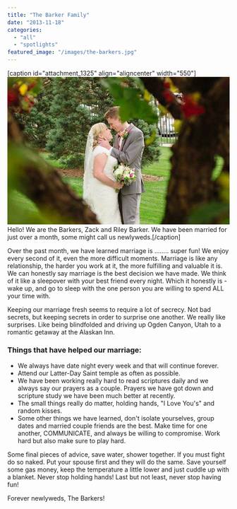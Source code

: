 ```yaml
---
title: "The Barker Family"
date: "2013-11-18"
categories: 
  - "all"
  - "spotlights"
featured_image: "/images/the-barkers.jpg"
---
```


\[caption id="attachment\_1325" align="aligncenter" width="550"\]![married couples, newlywed couples, cute temple marriages, cute married couples, newlywed advice, relationship advice, marriage experiences](/images/the-barkers.jpg) Hello! We are the Barkers, Zack and Riley Barker. We have been married for just over a month, some might call us newlyweds.\[/caption\]

Over the past month, we have learned marriage is ........ super fun! We enjoy every second of it, even the more difficult moments. Marriage is like any relationship, the harder you work at it, the more fulfilling and valuable it is. We can honestly say marriage is the best decision we have made. We think of it like a sleepover with your best friend every night. Which it honestly is - wake up, and go to sleep with the one person you are willing to spend ALL your time with.

Keeping our marriage fresh seems to require a lot of secrecy. Not bad secrets, but keeping secrets in order to surprise one another. We really like surprises. Like being blindfolded and driving up Ogden Canyon, Utah to a romantic getaway at the Alaskan Inn.

### Things that have helped our marriage:

- We always have date night every week and that will continue forever.
- Attend our Latter-Day Saint temple as often as possible.
- We have been working really hard to read scriptures daily and we always say our prayers as a couple. Prayers we have got down and scripture study we have been much better at recently.
- The small things really do matter, holding hands, "I Love You's" and random kisses.
- Some other things we have learned, don't isolate yourselves, group dates and married couple friends are the best. Make time for one another, COMMUNICATE, and always be willing to compromise. Work hard but also make sure to play hard.

Some final pieces of advice, save water, shower together. If you must fight do so naked. Put your spouse first and they will do the same. Save yourself some gas money, keep the temperature a little lower and just cuddle up with a blanket. Never stop holding hands! Last but not least, never stop having fun!

Forever newlyweds, The Barkers!
